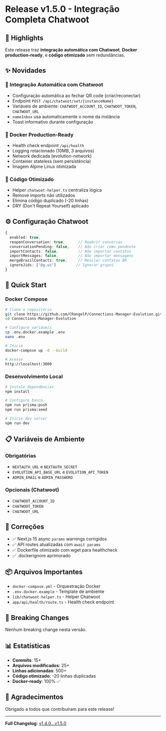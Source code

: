 # Release v1.5.0 - Integração Completa Chatwoot

## 🎉 Highlights

Este release traz **integração automática com Chatwoot**, **Docker production-ready**, e **código otimizado** sem redundâncias.

## ✨ Novidades

### 💬 Integração Automática com Chatwoot
- Configuração automática ao fechar QR code (criar/reconectar)
- Endpoint `POST /api/chatwoot/set/{instanceName}`
- Variáveis de ambiente: `CHATWOOT_ACCOUNT_ID`, `CHATWOOT_TOKEN`, `CHATWOOT_URL`
- `nameInbox` usa automaticamente o nome da instância
- Toast informativo durante configuração

### 🐳 Docker Production-Ready
- Health check endpoint `/api/health`
- Logging rotacionado (10MB, 3 arquivos)
- Network dedicada (evolution-network)
- Container stateless (sem persistência)
- Imagem Alpine Linux otimizada

### 🧹 Código Otimizado
- Helper `chatwoot-helper.ts` centraliza lógica
- Remove imports não utilizados
- Elimina código duplicado (-20 linhas)
- DRY (Don't Repeat Yourself) aplicado

## ⚙️ Configuração Chatwoot

```typescript
{
  enabled: true,
  reopenConversation: true,      // Reabrir conversas
  conversationPending: false,    // Não criar como pendente
  importContacts: false,         // Não importar contatos
  importMessages: false,         // Não importar mensagens
  mergeBrazilContacts: true,     // Mesclar contatos BR
  ignoreJids: ["@g.us"]         // Ignorar grupos
}
```

## 🚀 Quick Start

### Docker Compose

```bash
# Clone o repositório
git clone https://github.com/CRangelP/Connections-Manager-Evolution.git
cd Connections-Manager-Evolution

# Configure variáveis
cp .env.docker.example .env
nano .env

# Inicie
docker-compose up -d --build

# Acesse
http://localhost:3000
```

### Desenvolvimento Local

```bash
# Instale dependências
npm install

# Configure banco
npm run prisma:push
npm run prisma:seed

# Inicie dev server
npm run dev
```

## 📋 Variáveis de Ambiente

### Obrigatórias
- `NEXTAUTH_URL` e `NEXTAUTH_SECRET`
- `EVOLUTION_API_BASE_URL` e `EVOLUTION_API_TOKEN`
- `ADMIN_EMAIL` e `ADMIN_PASSWORD`

### Opcionais (Chatwoot)
- `CHATWOOT_ACCOUNT_ID`
- `CHATWOOT_TOKEN`
- `CHATWOOT_URL`

## 🔧 Correções

- ✅ Next.js 15 async `params` warnings corrigidos
- ✅ API routes atualizadas com `await params`
- ✅ Dockerfile otimizado com wget para healthcheck
- ✅ .dockerignore aprimorado

## 📦 Arquivos Importantes

- `docker-compose.yml` - Orquestração Docker
- `.env.docker.example` - Template de ambiente
- `lib/chatwoot-helper.ts` - Helper Chatwoot
- `app/api/health/route.ts` - Health check endpoint

## 🎯 Breaking Changes

Nenhum breaking change nesta versão.

## 📊 Estatísticas

- **Commits**: 15+
- **Arquivos modificados**: 25+
- **Linhas adicionadas**: 500+
- **Código otimizado**: -20 linhas duplicadas
- **Docker-ready**: 100% ✅

## 🙏 Agradecimentos

Obrigado a todos que contribuíram para este release!

---

**Full Changelog**: [v1.4.0...v1.5.0](https://github.com/CRangelP/Connections-Manager-Evolution/compare/v1.4.0...v1.5.0)
